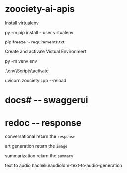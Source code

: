 # zoociety-ai-apis

Install virtualenv

py -m pip install --user virtualenv

pip freeze > requirements.txt

Create and activate Vistual Environment

py -m venv env

.\env\Scripts\activate

uvicorn zoociety:app --reload

# docs# -- swaggerui

# redoc -- response

conversational
return the `response`

art generation
return the `image`

summarization
return the `summary`

text to audio
haoheliu/audioldm-text-to-audio-generation

